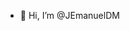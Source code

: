 - 👋 Hi, I’m @JEmanuelDM
 

<!---
JEmanuelDM/JEmanuelDM is a ✨ special ✨ repository because its `README.md` (this file) appears on your GitHub profile.
You can click the Preview link to take a look at your changes.
--->
